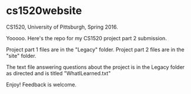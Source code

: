 # cs1520website

CS1520, University of Pittsburgh, Spring 2016.

Yooooo. Here's the repo for my CS1520 project part 2 submission.

Project part 1 files are in the "Legacy" folder.
Project part 2 files are in the "site" folder.

The text file answering questions about the project is in the Legacy folder 
as directed and is titled "WhatILearned.txt"

Enjoy! Feedback is welcome.
